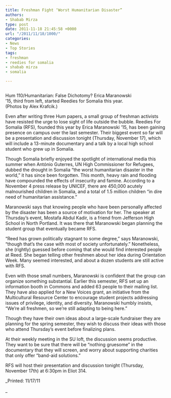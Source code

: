 ```yaml
---
title: Freshman Fight ‘Worst Humanitarian Disaster”
authors:
- Shabab Mirza
type: post
date: 2011-11-18 21:45:58 +0000
url: "/2011/11/18/1000/"
categories:
- News
- Top Stories
tags:
- freshman
- reedies for somalia
- shabab mirza
- somalia

---
```

<div id="attachment_1001" style="width: 418px" class="wp-caption aligncenter">
  <a href="https://i2.wp.com/www.reedquest.org/wp-content/uploads/2011/11/4-somalia.jpg"><img class="size-full wp-image-1001  " title="4 somalia" src="https://i2.wp.com/www.reedquest.org/wp-content/uploads/2011/11/4-somalia.jpg?resize=408%2C272" alt="" data-recalc-dims="1" /></a>
  
  <p class="wp-caption-text">
    Hum 110/Humanitarian: False Dichotomy? Erica Maranowski ’15, third from left, started Reedies for Somalia this year. (Photos by Alex Krafcik.)
  </p>
</div>

Even after writing three Hum papers, a small group of freshman activists have resisted the urge to lose sight of life outside the bubble. Reedies For Somalia (RFS), founded this year by Erica Maranowski ’15, has been gaining presence on campus over the last semester. Their biggest event so far will be a presentation and discussion tonight (Thursday, November 17), which will include a 13-minute documentary and a talk by a local high school student who grew up in Somalia.

Though Somalia briefly enjoyed the spotlight of international media this summer when António Guterres, UN High Commissioner for Refugees, dubbed the drought in Somalia “the worst humanitarian disaster in the world,” it has since been forgotten. This month, heavy rain and flooding have compounded the effects of insecurity and famine. According to a November 4 press release by UNICEF, there are 450,000 acutely malnourished children in Somalia, and a total of 1.5 million children “in dire need of humanitarian assistance.”

Maranowski says that knowing people who have been personally affected by the disaster has been a source of motivation for her. The speaker at Thursday’s event, Mostafa Abdul Kadir, is a friend from Jefferson High School in North Portland. It was there that Maranowski began planning the student group that eventually became RFS.

“Reed has grown politically stagnant to some degree,” says Maranowski, “though that’s the case with most of society unfortunately.” Nonetheless, she (rightly) guessed before coming that she would find interested people at Reed. She began telling other freshmen about her idea during Orientation Week. Many seemed interested, and about a dozen students are still active with RFS.

Even with those small numbers, Maranowski is confident that the group can organize something substantial. Earlier this semester, RFS set up an information booth in Commons and added 63 people to their mailing list. They have also applied for a New Voices grant, an initiative from the Multicultural Resource Center to encourage student projects addressing issues of privilege, identity, and diversity. Maranowski humbly insists, “We’re all freshmen, so we’re still adapting to being here.”

Though they have their own ideas about a large-scale fundraiser they are planning for the spring semester, they wish to discuss their ideas with those who attend Thursday’s event before finalizing plans.

At their weekly meeting in the SU loft, the discussion seems productive. They want to be sure that there will be “nothing gruesome” in the documentary that they will screen, and worry about supporting charities that only offer “band-aid solutions.”

RFS will host their presentation and discussion tonight (Thursday, November 17th) at 6:30pm in Eliot 314.

_Printed: 11/17/11
  
_ 

&nbsp;

&nbsp;

&nbsp;